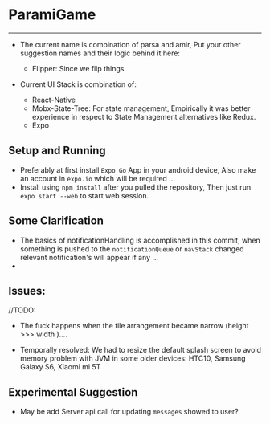 # ParamiGame
----

* The current name is combination of parsa and amir, Put your other suggestion names and their logic behind it here: 
    * Flipper: Since we flip things


* Current UI Stack is combination of:
    * React-Native
    * Mobx-State-Tree: For state management, Empirically it was better experience in respect to State Management alternatives like Redux.
    * Expo
  

## Setup and Running
* Preferably at first install `Expo Go` App in your android device, Also make an account in `expo.io` which will be required ...
* Install using `npm install` after you pulled the repository, Then just run `expo start --web` to start web session. 


## Some Clarification
* The basics of notificationHandling is accomplished in this commit, when something is pushed to the `notificationQueue` or `navStack` changed relevant notification's will appear if any ... 
* 

## Issues: 
//TODO:
* The fuck happens when the tile  arrangement became narrow (height >>> width ).... 

* Temporally resolved: We had to resize the default splash screen to avoid memory problem with JVM in some older devices: HTC10, Samsung Galaxy S6, Xiaomi mi 5T


## Experimental Suggestion
* May be add Server api call for updating `messages` showed to user? 
  